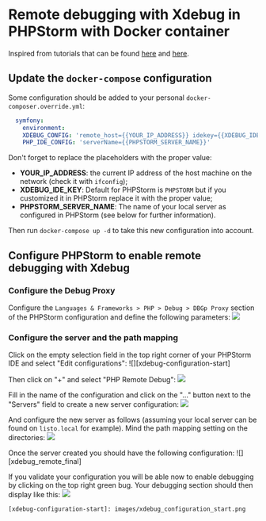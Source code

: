 # Remote debugging with Xdebug in PHPStorm with Docker container

Inspired from tutorials that can be found [here](https://gist.github.com/chadrien/c90927ec2d160ffea9c4) and [here](https://gist.github.com/jehaby/61a89b15571b4bceee2417106e80240d).

## Update the `docker-compose` configuration
Some configuration should be added to your personal `docker-composer.override.yml`:
```yaml
  symfony:
    environment:
    XDEBUG_CONFIG: 'remote_host={{YOUR_IP_ADDRESS}} idekey={{XDEBUG_IDE_KEY}}'
    PHP_IDE_CONFIG: 'serverName={{PHPSTORM_SERVER_NAME}}'
```
Don't forget to replace the placeholders with the proper value:
 - **YOUR_IP_ADDRESS**: the current IP address of the host machine on the network (check it with `ifconfig`);
 - **XDEBUG_IDE_KEY**: Default for PHPStorm is `PHPSTORM` but if you customized it in PHPStorm replace it with the proper value;
 - **PHPSTORM_SERVER_NAME**: The name of your local server as configured in PHPStorm (see below for further information).

Then run `docker-compose up -d` to take this new configuration into account.

## Configure PHPStorm to enable remote debugging with Xdebug

### Configure the Debug Proxy
Configure the `Languages & Frameworks > PHP > Debug > DBGp Proxy` section of the PHPStorm configuration and define the following parameters:
![][xdebug-dbgp-proxy]

### Configure the server and the path mapping
Click on the empty selection field in the top right corner of your PHPStorm IDE and select "Edit configurations":
![][xdebug-configuration-start]

Then click on "+" and select "PHP Remote Debug":
![][xdebug-remote-debug]

Fill in the name of the configuration and click on the "..." button next to the "Servers" field to create a new server configuration:
![][xdebug-remote-configuration]

And configure the new server as follows (assuming your local server can be found on `listo.local` for example). Mind the path mapping setting on the directories:
![][xdebug-server-configuration]

Once the server created you should have the following configuration:
![][xdebug_remote_final]

If you validate your configuration you will be able now to enable debugging by clicking on the top right green bug. Your debugging section should then display like this:
![][xdebug-enabled]

    [xdebug-configuration-start]: images/xdebug_configuration_start.png
[xdebug-dbgp-proxy]: images/xdebug_dbgpproxy.png
[xdebug-enabled]: images/xdebug_enabled.png
[xdebug-remote-configuration]: images/xdebug_remote_configuration.png
[xdebug-remote-debug]: images/xdebug_remote_debug.png
[xdebug-remote-final]: images/xdebug_remote_final.png
[xdebug-server-configuration]: images/xdebug_server_configuration.png
